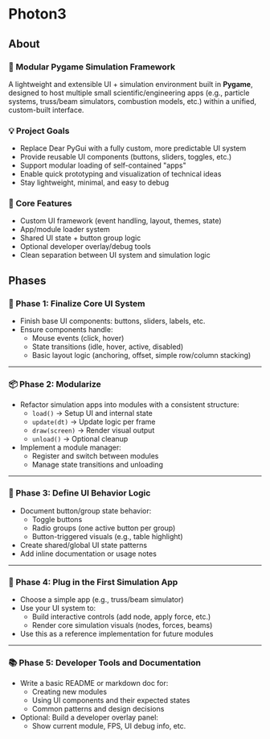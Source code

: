 # Photon3

## About

### 🧰 Modular Pygame Simulation Framework

A lightweight and extensible UI + simulation environment built in **Pygame**, designed to host multiple small scientific/engineering apps (e.g., particle systems, truss/beam simulators, combustion models, etc.) within a unified, custom-built interface.

### 💡 Project Goals

- Replace Dear PyGui with a fully custom, more predictable UI system
- Provide reusable UI components (buttons, sliders, toggles, etc.)
- Support modular loading of self-contained "apps"
- Enable quick prototyping and visualization of technical ideas
- Stay lightweight, minimal, and easy to debug

### 🔧 Core Features

- Custom UI framework (event handling, layout, themes, state)
- App/module loader system
- Shared UI state + button group logic
- Optional developer overlay/debug tools
- Clean separation between UI system and simulation logic


## Phases

### 🧱 Phase 1: Finalize Core UI System

- Finish base UI components: buttons, sliders, labels, etc.
- Ensure components handle:
  - Mouse events (click, hover)
  - State transitions (idle, hover, active, disabled)
  - Basic layout logic (anchoring, offset, simple row/column stacking)

---

### 📦 Phase 2: Modularize

- Refactor simulation apps into modules with a consistent structure:
  - `load()` → Setup UI and internal state
  - `update(dt)` → Update logic per frame
  - `draw(screen)` → Render visual output
  - `unload()` → Optional cleanup
- Implement a module manager:
  - Register and switch between modules
  - Manage state transitions and unloading

---

### 🧭 Phase 3: Define UI Behavior Logic

- Document button/group state behavior:
  - Toggle buttons
  - Radio groups (one active button per group)
  - Button-triggered visuals (e.g., table highlight)
- Create shared/global UI state patterns
- Add inline documentation or usage notes

---

### 🔌 Phase 4: Plug in the First Simulation App

- Choose a simple app (e.g., truss/beam simulator)
- Use your UI system to:
  - Build interactive controls (add node, apply force, etc.)
  - Render core simulation visuals (nodes, forces, beams)
- Use this as a reference implementation for future modules

---

### 📚 Phase 5: Developer Tools and Documentation

- Write a basic README or markdown doc for:
  - Creating new modules
  - Using UI components and their expected states
  - Common patterns and design decisions
- Optional: Build a developer overlay panel:
  - Show current module, FPS, UI debug info, etc.
